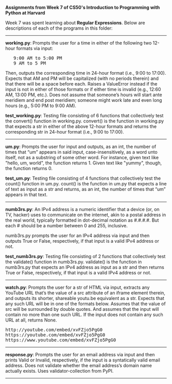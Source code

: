 **Assignments from Week 7 of CS50's Introduction to Programming with Python at Harvard**

Week 7 was spent learning about **Regular Expressions**. Below are descriptions of each of the programs in this folder:  
  
-----------------------------------------------------------------------------------------------------------------------------------------------------------
  
**working.py**: Prompts the user for a time in either of the following two 12-hour formats via input:  
<pre>
   9:00 AM to 5:00 PM  
   9 AM to 5 PM
</pre>
Then, outputs the corresponding time in 24-hour format (i.e., 9:00 to 17:00). Expects that AM and PM will be capitalized (with no periods therein) and that there will be a space before each. Raises a ValueError instead if the input is not in either of those formats or if either time is invalid (e.g., 12:60 AM, 13:00 PM, etc.). Does not assume that someone’s hours will start ante meridiem and end post meridiem; someone might work late and even long hours (e.g., 5:00 PM to 9:00 AM).  
  
**test_working.py**: Testing file consisting of 6 functions that collectively test the convert() function in working.py. convert() is the function in working.py that expects a str in either of the above 12-hour formats and returns the corresponding str in 24-hour format (i.e., 9:00 to 17:00).  
  
-----------------------------------------------------------------------------------------------------------------------------------------------------------
  
**um.py**: Prompts the user for input and outputs, as an int, the number of times that “um” appears in said input, case-insensitively, as a word unto itself, not as a substring of some other word. For instance, given text like "hello, um, world", the function returns 1. Given text like "yummy", though, the function returns 0.  
  
**test_um.py**: Testing file consisting of 4 functions that collectively test the count() function in um.py. count() is the function in um.py that expects a line of text as input as a str and returns, as an int, the number of times that “um” appears in that text.
  
-----------------------------------------------------------------------------------------------------------------------------------------------------------
  
**numb3rs.py**: An IPv4 address is a numeric identifier that a device (or, on TV, hacker) uses to communicate on the internet, akin to a postal address in the real world, typically formatted in dot-decimal notation as #.#.#.#. But each # should be a number between 0 and 255, inclusive.
  
numb3rs.py prompts the user for an IPv4 address via input and then outputs True or False, respectively, if that input is a valid IPv4 address or not.
  
**test_numb3rs.py**: Testing file consisting of 2 functions that collectively test the validate() function in numb3rs.py. validate() is the function in numb3rs.py that expects an IPv4 address as input as a str and then returns True or False, respectively, if that input is a valid IPv4 address or not.  
  
-----------------------------------------------------------------------------------------------------------------------------------------------------------
  
**watch.py**: Prompts the user for a str of HTML via input, extracts any YouTube URL that’s the value of a src attribute of an iframe element therein, and outputs its shorter, shareable youtu.be equivalent as a str. Expects that any such URL will be in one of the formats below. Assumes that the value of src will be surrounded by double quotes. And assumes that the input will contain no more than one such URL. If the input does not contain any such URL at all, returns None.
<pre>
http://youtube.com/embed/xvFZjo5PgG0  
https://youtube.com/embed/xvFZjo5PgG0  
https://www.youtube.com/embed/xvFZjo5PgG0  
</pre>
  
-----------------------------------------------------------------------------------------------------------------------------------------------------------

**response.py**: Prompts the user for an email address via input and then prints Valid or Invalid, respectively, if the input is a syntatically valid email address. Does not validate whether the email address’s domain name actually exists. Uses validator-collection from PyPI.  
  
-----------------------------------------------------------------------------------------------------------------------------------------------------------
